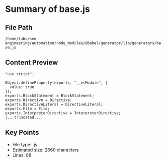 # Summary of base.js
  
## File Path
`/home/tabs/seo-engineering/automation/node_modules/@babel/generator/lib/generators/base.js`

## Content Preview
```
"use strict";

Object.defineProperty(exports, "__esModule", {
  value: true
});
exports.BlockStatement = BlockStatement;
exports.Directive = Directive;
exports.DirectiveLiteral = DirectiveLiteral;
exports.File = File;
exports.InterpreterDirective = InterpreterDirective;
[...truncated...]
```

## Key Points
- File type: .js
- Estimated size: 2660 characters
- Lines: 88
